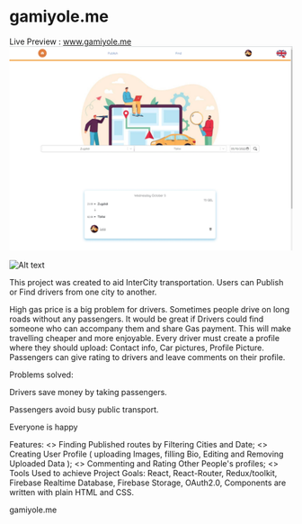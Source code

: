 # gamiyole.me

 Live Preview :  www.gamiyole.me
![Alt text](/screenshot_7.jpg?raw=true "Preview ")

![Alt text](https://freeimage.host/i/QqqaUP "Optional title")

This project was created to aid InterCity transportation. Users can Publish or Find drivers from one city to another.

High gas price is a big problem for drivers. Sometimes people drive on long roads without any passengers. It would be great if Drivers could find someone who can accompany them and share Gas payment. This will make travelling cheaper and more enjoyable. Every driver must create a profile where they should upload: Contact info, Car pictures, Profile Picture. Passengers can give rating to drivers and leave comments on their profile.

Problems solved:

Drivers save money by taking passengers.

Passengers avoid busy public transport.

Everyone is happy

Features: 
<> Finding Published routes by Filtering Cities and Date;
<> Creating User Profile ( uploading Images, filling Bio, Editing and Removing Uploaded Data );
<> Commenting and Rating Other People's profiles; 
<>  
Tools Used to achieve Project Goals: React, React-Router, Redux/toolkit, Firebase Realtime Database, Firebase Storage, OAuth2.0, Components are written with plain HTML and CSS. 

gamiyole.me
